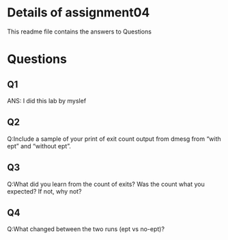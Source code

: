 # Details of assignment04
This readme file contains the answers to Questions

# Questions

## Q1
ANS: I did this lab by myslef  
## Q2
Q:Include a sample of your print of exit count output from dmesg from “with ept” and “without ept”.  
## Q3
Q:What did you learn from the count of exits? Was the count what you expected? If not, why not?
## Q4

Q:What changed between the two runs (ept vs no-ept)?
